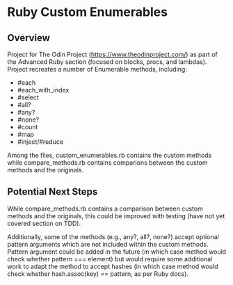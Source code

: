 # Ruby Custom Enumerables

## Overview

Project for The Odin Project (https://www.theodinproject.com/) as part of the Advanced Ruby section (focused on blocks, procs, and lambdas). Project recreates a number of Enumerable methods, including:
- #each
- #each_with_index
- #select
- #all?
- #any?
- #none?
- #count
- #map
- #inject/#reduce

Among the files, custom_enumerables.rb contains the custom methods while compare_methods.rb contains comparions between the custom methods and the originals. 

## Potential Next Steps

While compare_methods.rb contains a comparison between custom methods and the originals, this could be improved with testing (have not yet covered section on TDD).

Additionally, some of the methods (e.g., any?, all?, none?) accept optional pattern arguments which are not included within the custom methods. Pattern argument could be added in the future (in which case method would check whether pattern === element) but would require some additional work to adapt the method to accept hashes (in which case method would check whether hash.assoc(key) == pattern, as per Ruby docs).
